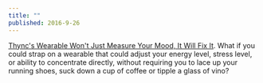 ```yaml
---
title: ""
published: 2016-9-26
---
```


  <a href="http://spectrum.ieee.org/view-from-the-valley/consumer-electronics/portable-devices/thyncs-wearable-wont-just-measure-your-mood-it-will-fix-it#.VDcX6QnYLHU.twitter" target="_blank">Thync's Wearable Won't Just Measure Your Mood, It Will Fix It</a>. What if you could strap on a wearable that could adjust your energy level, stress level, or ability to concentrate directly, without requiring you to lace up your running shoes, suck down a cup of coffee or tipple a glass of vino?

